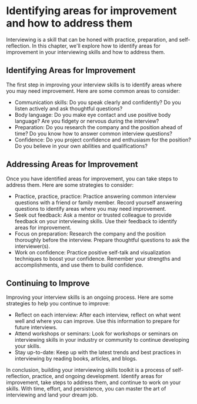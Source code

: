 Identifying areas for improvement and how to address them
================================================================================================================

Interviewing is a skill that can be honed with practice, preparation, and self-reflection. In this chapter, we'll explore how to identify areas for improvement in your interviewing skills and how to address them.

Identifying Areas for Improvement
---------------------------------

The first step in improving your interview skills is to identify areas where you may need improvement. Here are some common areas to consider:

* Communication skills: Do you speak clearly and confidently? Do you listen actively and ask thoughtful questions?
* Body language: Do you make eye contact and use positive body language? Are you fidgety or nervous during the interview?
* Preparation: Do you research the company and the position ahead of time? Do you know how to answer common interview questions?
* Confidence: Do you project confidence and enthusiasm for the position? Do you believe in your own abilities and qualifications?

Addressing Areas for Improvement
--------------------------------

Once you have identified areas for improvement, you can take steps to address them. Here are some strategies to consider:

* Practice, practice, practice: Practice answering common interview questions with a friend or family member. Record yourself answering questions to identify areas where you may need improvement.
* Seek out feedback: Ask a mentor or trusted colleague to provide feedback on your interviewing skills. Use their feedback to identify areas for improvement.
* Focus on preparation: Research the company and the position thoroughly before the interview. Prepare thoughtful questions to ask the interviewer(s).
* Work on confidence: Practice positive self-talk and visualization techniques to boost your confidence. Remember your strengths and accomplishments, and use them to build confidence.

Continuing to Improve
---------------------

Improving your interview skills is an ongoing process. Here are some strategies to help you continue to improve:

* Reflect on each interview: After each interview, reflect on what went well and where you can improve. Use this information to prepare for future interviews.
* Attend workshops or seminars: Look for workshops or seminars on interviewing skills in your industry or community to continue developing your skills.
* Stay up-to-date: Keep up with the latest trends and best practices in interviewing by reading books, articles, and blogs.

In conclusion, building your interviewing skills toolkit is a process of self-reflection, practice, and ongoing development. Identify areas for improvement, take steps to address them, and continue to work on your skills. With time, effort, and persistence, you can master the art of interviewing and land your dream job.
